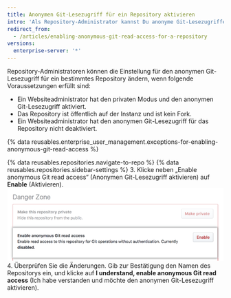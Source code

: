 ```yaml
---
title: Anonymen Git-Lesezugriff für ein Repository aktivieren
intro: 'Als Repository-Administrator kannst Du anonyme Git-Lesezugriffe für öffentliche Repositorys aktivieren oder deaktivieren, wenn diese bestimmte Voraussetzungen erfüllen.'
redirect_from:
  - /articles/enabling-anonymous-git-read-access-for-a-repository
versions:
  enterprise-server: '*'
---
```


Repository-Administratoren können die Einstellung für den anonymen Git-Lesezugriff für ein bestimmtes Repository ändern, wenn folgende Voraussetzungen erfüllt sind:
- Ein Websiteadministrator hat den privaten Modus und den anonymen Git-Lesezugriff aktiviert.
- Das Repository ist öffentlich auf der Instanz und ist kein Fork.
- Ein Websiteadministrator hat den anonymen Git-Lesezugriff für das Repository nicht deaktiviert.

{% data reusables.enterprise_user_management.exceptions-for-enabling-anonymous-git-read-access %}

{% data reusables.repositories.navigate-to-repo %}
{% data reusables.repositories.sidebar-settings %}
3. Klicke neben „Enable anonymous Git read access“ (Anonymen Git-Lesezugriff aktivieren) auf **Enable** (Aktivieren). ![Schaltfläche „Enabled“ (Aktiviert) unter „Anonymous Git read access“ (Anonymer Git-Lesezugriff)](/assets/images/help/repository/enable-git-read-access-for-a-repo.png)
4. Überprüfen Sie die Änderungen. Gib zur Bestätigung den Namen des Repositorys ein, und klicke auf **I understand, enable anonymous Git read access** (Ich habe verstanden und möchte den anonymen Git-Lesezugriff aktivieren).
